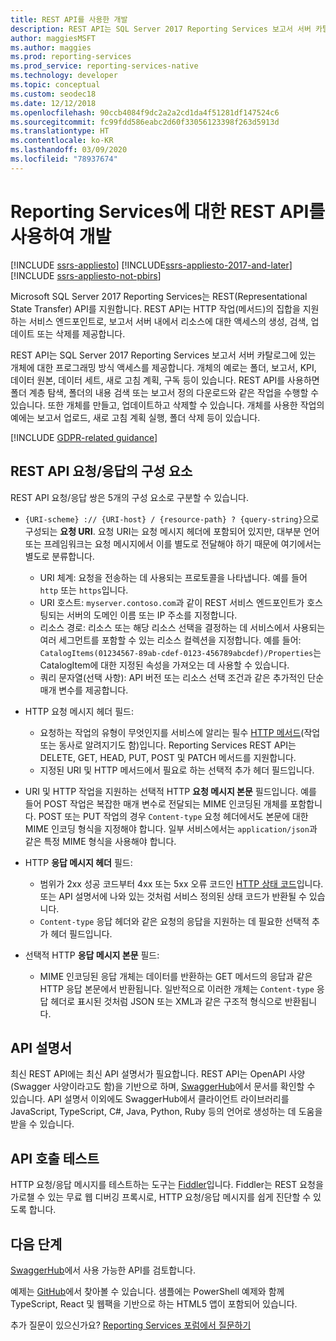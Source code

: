 ```yaml
---
title: REST API를 사용한 개발
description: REST API는 SQL Server 2017 Reporting Services 보고서 서버 카탈로그에 있는 개체에 대한 프로그래밍 방식 액세스를 제공합니다.
author: maggiesMSFT
ms.author: maggies
ms.prod: reporting-services
ms.prod_service: reporting-services-native
ms.technology: developer
ms.topic: conceptual
ms.custom: seodec18
ms.date: 12/12/2018
ms.openlocfilehash: 90ccb4084f9dc2a2a2cd1da4f51281df147524c6
ms.sourcegitcommit: fc99fdd586eabc2d60f33056123398f263d5913d
ms.translationtype: HT
ms.contentlocale: ko-KR
ms.lasthandoff: 03/09/2020
ms.locfileid: "78937674"
---
```

# <a name="develop-with-the-rest-apis-for-reporting-services"></a>Reporting Services에 대한 REST API를 사용하여 개발

[!INCLUDE [ssrs-appliesto](../../includes/ssrs-appliesto.md)] [!INCLUDE[ssrs-appliesto-2017-and-later](../../includes/ssrs-appliesto-2017-and-later.md)] [!INCLUDE [ssrs-appliesto-not-pbirs](../../includes/ssrs-appliesto-not-pbirs.md)]

Microsoft SQL Server 2017 Reporting Services는 REST(Representational State Transfer) API를 지원합니다. REST API는 HTTP 작업(메서드)의 집합을 지원하는 서비스 엔드포인트로, 보고서 서버 내에서 리소스에 대한 액세스의 생성, 검색, 업데이트 또는 삭제를 제공합니다.

REST API는 SQL Server 2017 Reporting Services 보고서 서버 카탈로그에 있는 개체에 대한 프로그래밍 방식 액세스를 제공합니다. 개체의 예로는 폴더, 보고서, KPI, 데이터 원본, 데이터 세트, 새로 고침 계획, 구독 등이 있습니다. REST API를 사용하면 폴더 계층 탐색, 폴더의 내용 검색 또는 보고서 정의 다운로드와 같은 작업을 수행할 수 있습니다. 또한 개체를 만들고, 업데이트하고 삭제할 수 있습니다. 개체를 사용한 작업의 예에는 보고서 업로드, 새로 고침 계획 실행, 폴더 삭제 등이 있습니다.

[!INCLUDE [GDPR-related guidance](../../includes/gdpr-hybrid-note.md)]

## <a name="components-of-a-rest-api-requestresponse"></a>REST API 요청/응답의 구성 요소

REST API 요청/응답 쌍은 5개의 구성 요소로 구분할 수 있습니다.

* `{URI-scheme} :// {URI-host} / {resource-path} ? {query-string}`으로 구성되는 **요청 URI**. 요청 URI는 요청 메시지 헤더에 포함되어 있지만, 대부분 언어 또는 프레임워크는 요청 메시지에서 이를 별도로 전달해야 하기 때문에 여기에서는 별도로 분류합니다.

    * URI 체계: 요청을 전송하는 데 사용되는 프로토콜을 나타냅니다. 예를 들어 `http` 또는 `https`입니다.
    * URI 호스트: `myserver.contoso.com`과 같이 REST 서비스 엔드포인트가 호스팅되는 서버의 도메인 이름 또는 IP 주소를 지정합니다.
    * 리소스 경로: 리소스 또는 해당 리소스 선택을 결정하는 데 서비스에서 사용되는 여러 세그먼트를 포함할 수 있는 리소스 컬렉션을 지정합니다. 예를 들어: `CatalogItems(01234567-89ab-cdef-0123-456789abcdef)/Properties`는 CatalogItem에 대한 지정된 속성을 가져오는 데 사용할 수 있습니다.
    * 쿼리 문자열(선택 사항): API 버전 또는 리소스 선택 조건과 같은 추가적인 단순 매개 변수를 제공합니다.

* HTTP 요청 메시지 헤더 필드:

    * 요청하는 작업의 유형이 무엇인지를 서비스에 알리는 필수 [HTTP 메서드](http://www.w3.org/Protocols/rfc2616/rfc2616-sec9.html)(작업 또는 동사로 알려지기도 함)입니다. Reporting Services REST API는 DELETE, GET, HEAD, PUT, POST 및 PATCH 메서드를 지원합니다.
    * 지정된 URI 및 HTTP 메서드에서 필요로 하는 선택적 추가 헤더 필드입니다.

* URI 및 HTTP 작업을 지원하는 선택적 HTTP **요청 메시지 본문** 필드입니다. 예를 들어 POST 작업은 복잡한 매개 변수로 전달되는 MIME 인코딩된 개체를 포함합니다. POST 또는 PUT 작업의 경우 `Content-type` 요청 헤더에서도 본문에 대한 MIME 인코딩 형식을 지정해야 합니다. 일부 서비스에서는 `application/json`과 같은 특정 MIME 형식을 사용해야 합니다.

* HTTP **응답 메시지 헤더** 필드:

    * 범위가 2xx 성공 코드부터 4xx 또는 5xx 오류 코드인 [HTTP 상태 코드](http://www.w3.org/Protocols/HTTP/HTRESP.html)입니다. 또는 API 설명서에 나와 있는 것처럼 서비스 정의된 상태 코드가 반환될 수 있습니다.
    * `Content-type` 응답 헤더와 같은 요청의 응답을 지원하는 데 필요한 선택적 추가 헤더 필드입니다.

* 선택적 HTTP **응답 메시지 본문** 필드:

    * MIME 인코딩된 응답 개체는 데이터를 반환하는 GET 메서드의 응답과 같은 HTTP 응답 본문에서 반환됩니다. 일반적으로 이러한 개체는 `Content-type` 응답 헤더로 표시된 것처럼 JSON 또는 XML과 같은 구조적 형식으로 반환됩니다.

## <a name="api-documentation"></a>API 설명서

최신 REST API에는 최신 API 설명서가 필요합니다. REST API는 OpenAPI 사양(Swagger 사양이라고도 함)을 기반으로 하며, [SwaggerHub](https://app.swaggerhub.com/api/microsoft-rs/SSRS/2.0)에서 문서를 확인할 수 있습니다. API 설명서 이외에도 SwaggerHub에서 클라이언트 라이브러리를 JavaScript, TypeScript, C#, Java, Python, Ruby 등의 언어로 생성하는 데 도움을 받을 수 있습니다.

## <a name="testing-api-calls"></a>API 호출 테스트

HTTP 요청/응답 메시지를 테스트하는 도구는 [Fiddler](https://www.telerik.com/fiddler)입니다. Fiddler는 REST 요청을 가로챌 수 있는 무료 웹 디버깅 프록시로, HTTP 요청/응답 메시지를 쉽게 진단할 수 있도록 합니다.

## <a name="next-steps"></a>다음 단계

[SwaggerHub](https://app.swaggerhub.com/api/microsoft-rs/SSRS/2.0)에서 사용 가능한 API를 검토합니다.

예제는 [GitHub](https://github.com/Microsoft/Reporting-Services)에서 찾아볼 수 있습니다. 샘플에는 PowerShell 예제와 함께 TypeScript, React 및 웹팩을 기반으로 하는 HTML5 앱이 포함되어 있습니다.

추가 질문이 있으신가요? [Reporting Services 포럼에서 질문하기](https://go.microsoft.com/fwlink/?LinkId=620231)
